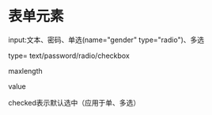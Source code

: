 # 表单元素

input:文本、密码、单选\(name="gender" type="radio"\)、多选

type= text/password/radio/checkbox

maxlength

value

checked表示默认选中（应用于单、多选）

